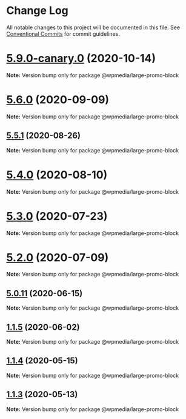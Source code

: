 # Change Log

All notable changes to this project will be documented in this file.
See [Conventional Commits](https://conventionalcommits.org) for commit guidelines.

# [5.9.0-canary.0](https://github.com/WPMedia/fusion-news-theme-blocks/compare/v5.9.0-beta.0...v5.9.0-canary.0) (2020-10-14)

**Note:** Version bump only for package @wpmedia/large-promo-block





# [5.6.0](https://github.com/WPMedia/fusion-news-theme-blocks/compare/v5.6.0-beta.0...v5.6.0) (2020-09-09)

**Note:** Version bump only for package @wpmedia/large-promo-block





## [5.5.1](https://github.com/WPMedia/fusion-news-theme-blocks/compare/v5.5.1-beta.0...v5.5.1) (2020-08-26)

**Note:** Version bump only for package @wpmedia/large-promo-block





# [5.4.0](https://github.com/WPMedia/fusion-news-theme-blocks/compare/v5.4.0-beta.0...v5.4.0) (2020-08-10)

**Note:** Version bump only for package @wpmedia/large-promo-block





# [5.3.0](https://github.com/WPMedia/fusion-news-theme-blocks/compare/v5.3.0-beta.0...v5.3.0) (2020-07-23)

**Note:** Version bump only for package @wpmedia/large-promo-block





# [5.2.0](https://github.com/WPMedia/fusion-news-theme-blocks/compare/v5.2.0-beta.0...v5.2.0) (2020-07-09)

**Note:** Version bump only for package @wpmedia/large-promo-block





## [5.0.11](https://github.com/WPMedia/fusion-news-theme-blocks/compare/v5.0.11-beta.0...v5.0.11) (2020-06-15)

**Note:** Version bump only for package @wpmedia/large-promo-block





## [1.1.5](https://github.com/WPMedia/fusion-news-theme-blocks/compare/@wpmedia/large-promo-block@1.1.5-beta.0...@wpmedia/large-promo-block@1.1.5) (2020-06-02)

**Note:** Version bump only for package @wpmedia/large-promo-block





## [1.1.4](https://github.com/WPMedia/fusion-news-theme-blocks/compare/@wpmedia/large-promo-block@1.1.4-hotfix.0...@wpmedia/large-promo-block@1.1.4) (2020-05-15)

**Note:** Version bump only for package @wpmedia/large-promo-block





## [1.1.3](https://github.com/WPMedia/fusion-news-theme-blocks/compare/@wpmedia/large-promo-block@1.1.3-beta.0...@wpmedia/large-promo-block@1.1.3) (2020-05-13)

**Note:** Version bump only for package @wpmedia/large-promo-block
